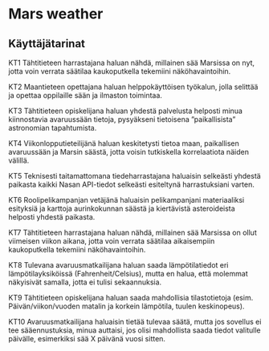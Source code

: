 # Mars weather

## Käyttäjätarinat

KT1 Tähtitieteen harrastajana haluan nähdä, millainen sää Marsissa on nyt, jotta voin verrata säätilaa kaukoputkella tekemiini näköhavaintoihin. 

KT2 Maantieteen opettajana haluan helppokäyttöisen työkalun, jolla selittää ja opettaa oppilaille sään ja ilmaston toimintaa. 

KT3 Tähtitieteen opiskelijana haluan yhdestä palvelusta helposti minua kiinnostavia avaruussään tietoja, pysyäkseni tietoisena ”paikallisista” astronomian tapahtumista. 

KT4 Viikonlopputieteilijänä haluan keskitetysti tietoa maan, paikallisen avaruussään ja Marsin säästä, jotta voisin tutkiskella korrelaatiota näiden välillä. 

KT5 Teknisesti taitamattomana tiedeharrastajana haluaisin selkeästi yhdestä paikasta kaikki Nasan API-tiedot selkeästi esiteltynä harrastuksiani varten. 

KT6 Roolipelikampanjan vetäjänä haluaisin pelikampanjani materiaaliksi esityksiä ja karttoja aurinkokunnan säästä ja kiertävistä asteroideista helposti yhdestä paikasta. 

KT7 Tähtitieteen harrastajana haluan nähdä, millainen sää Marsissa on ollut viimeisen viikon aikana, jotta voin verrata säätilaa aikaisempiin kaukoputkella tekemiini näköhavaintoihin. 

KT8 Tulevana avaruusmatkailijana haluan saada lämpötilatiedot eri lämpötilayksiköissä (Fahrenheit/Celsius), mutta en halua, että molemmat näkyisivät samalla, jotta ei tulisi sekaannuksia.  

KT9 Tähtitieteen opiskelijana haluan saada mahdollisia tilastotietoja (esim. Päivän/viikon/vuoden matalin ja korkein lämpötila, tuulen keskinopeus).

KT10 Avaruusmatkailijana haluaisin tietää tulevaa säätä, mutta jos sovellus ei tee sääennustuksia, minua auttaisi, jos olisi mahdollista saada tiedot valitulle päivälle, esimerkiksi sää X päivänä vuosi sitten.

